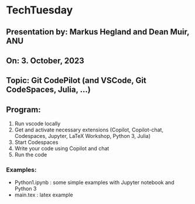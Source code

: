 # TechTuesday

## Presentation by: Markus Hegland and Dean Muir, ANU
## On: 3. October, 2023
## Topic: Git CodePilot (and VSCode, Git CodeSpaces, Julia, ...)

## Program:

1. Run vscode locally
2. Get and activate necessary extensions (Copilot, Copilot-chat, Codespaces, Jupyter, LaTeX Workshop, Python 3, Julia)
3. Start Codespaces
4. Write your code using Copilot and chat
5. Run the code

### Examples:
* Python1.ipynb : some simple examples with Jupyter notebook and Python 3
* main.tex : latex example
